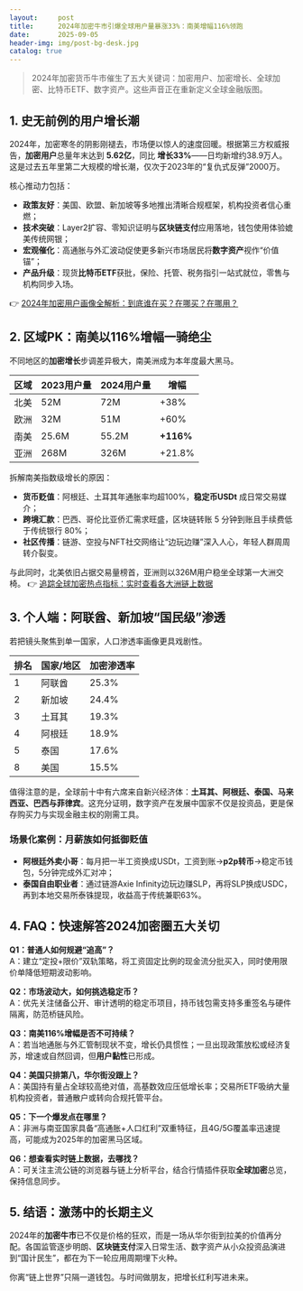 ```yaml
---
layout:     post
title:      2024年加密牛市引爆全球用户量暴涨33%：南美增幅116%领跑
date:       2025-09-05
header-img: img/post-bg-desk.jpg
catalog: true
---
```


> 2024年加密货币牛市催生了五大关键词：加密用户、加密增长、全球加密、比特币ETF、数字资产。这些声音正在重新定义全球金融版图。

## 1. 史无前例的用户增长潮
2024年，加密寒冬的阴影刚褪去，市场便以惊人的速度回暖。根据第三方权威报告，**加密用户**总量年末达到 **5.62亿**，同比 **增长33%**——日均新增约38.9万人。这是过去五年里第二大规模的增长潮，仅次于2023年的“复仇式反弹”2000万。

核心推动力包括：
- **政策友好**：美国、欧盟、新加坡等多地推出清晰合规框架，机构投资者信心重燃；
- **技术突破**：Layer2扩容、零知识证明与**区块链支付**应用落地，钱包使用体验媲美传统网银；
- **宏观催化**：高通胀与外汇波动促使更多新兴市场居民将**数字资产**视作“价值锚”；
- **产品升级**：现货**比特币ETF**获批，保险、托管、税务指引一站式就位，零售与机构同步入场。

👉 [2024年加密用户画像全解析：到底谁在买？在哪买？在哪用？](https://okxdog.com/)

## 2. 区域PK：南美以116%增幅一骑绝尘
不同地区的**加密增长**步调差异极大，南美洲成为本年度最大黑马。

| 区域 | 2023用户量 | 2024用户量 | 增幅 |
|------|------------|------------|------|
| 北美 | 52M | 72M | +38% |
| 欧洲 | 32M | 51M | +60% |
| 南美 | 25.6M | 55.2M | **+116%** |
| 亚洲 | 268M | 326M | +21.8% |

拆解南美指数级增长的原因：
- **货币贬值**：阿根廷、土耳其年通胀率均超100%，**稳定币USDt** 成日常交易媒介；
- **跨境汇款**：巴西、哥伦比亚侨汇需求旺盛，区块链转账 5 分钟到账且手续费低于传统银行 80%；
- **社区传播**：链游、空投与NFT社交网络让“边玩边赚”深入人心，年轻人群周周转介裂变。

与此同时，北美依旧占据交易量榜首，亚洲则以326M用户稳坐全球第一大洲交椅。 👉 [追踪全球加密热点指标：实时查看各大洲链上数据](https://okxdog.com/)

## 3. 个人端：阿联酋、新加坡“国民级”渗透
若把镜头聚焦到单一国家，人口渗透率画像更具戏剧性。

| 排名 | 国家/地区 | 加密渗透率 |
|------|-----------|------------|
| 1    | 阿联酋    | 25.3%      |
| 2    | 新加坡    | 24.4%      |
| 3    | 土耳其    | 19.3%      |
| 4    | 阿根廷    | 18.9%      |
| 5    | 泰国      | 17.6%      |
| 8    | 美国      | 15.5%      |

值得注意的是，全球前十中有六席来自新兴经济体：**土耳其、阿根廷、泰国、马来西亚、巴西与菲律宾**。这充分证明，数字资产在发展中国家不仅是投资品，更是保存购买力与实现金融主权的刚需工具。

### 场景化案例：月薪族如何抵御贬值
- **阿根廷外卖小哥**：每月把一半工资换成USDt，工资到账→**p2p转币**→稳定币钱包，5分钟完成外汇对冲；
- **泰国自由职业者**：通过链游Axie Infinity边玩边赚SLP，再将SLP换成USDC，再到本地交易所泰铢提现，收益高于传统兼职63%。

## 4. **FAQ：快速解答2024加密圈五大关切**

**Q1：普通人如何规避“追高”？**  
A：建立“定投+限价”双轨策略，将工资固定比例的现金流分批买入，同时使用限价单降低短期波动影响。

**Q2：市场波动大，如何挑选稳定币？**  
A：优先关注储备公开、审计透明的稳定币项目，持币钱包需支持多重签名与硬件隔离，防范桥链风险。

**Q3：南美116%增幅是否不可持续？**  
A：若当地通胀与外汇管制现状不变，增长仍具惯性；一旦出现政策放松或经济复苏，增速或自然回调，但**用户黏性**已形成。

**Q4：美国只排第八，华尔街没跟上？**  
A：美国持有量占全球较高绝对值，高基数效应压低增长率；交易所ETF吸纳大量机构投资者，普通散户或转向合规托管平台。

**Q5：下一个爆发点在哪里？**  
A：非洲与南亚国家具备“高通胀+人口红利”双重特征，且4G/5G覆盖率迅速提高，可能成为2025年的加密黑马区域。

**Q6：想查看实时链上数据，去哪找？**  
A：可关注主流公链的浏览器与链上分析平台，结合行情插件获取**全球加密**总览，保持信息同步。

## 5. 结语：激荡中的长期主义
2024年的**加密牛市**已不仅是价格的狂欢，而是一场从华尔街到拉美的价值再分配。各国监管逐步明朗、**区块链支付**深入日常生活、数字资产从小众投资品演进到“国计民生”，都在为下一轮应用周期埋下火种。

你离“链上世界”只隔一道钱包。与时间做朋友，把增长红利写进未来。
